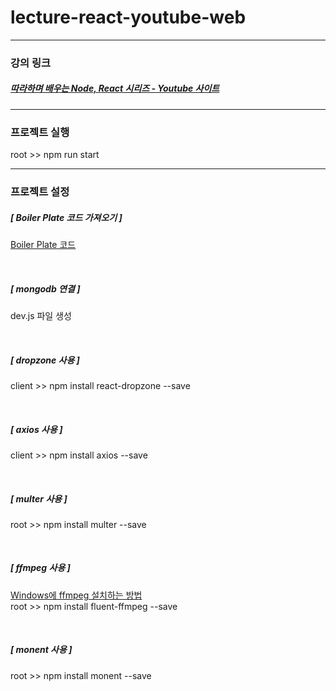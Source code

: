 # lecture-react-youtube-web

---

### 강의 링크

##### [따라하며 배우는 Node, React 시리즈 - Youtube 사이트](https://www.inflearn.com/course/%EB%94%B0%EB%9D%BC%ED%95%98%EB%A9%B0-%EB%B0%B0%EC%9A%B0%EB%8A%94-%EB%85%B8%EB%93%9C-%EB%A6%AC%EC%95%A1%ED%8A%B8-%EC%9C%A0%ED%8A%9C%EB%B8%8C-%EB%A7%8C%EB%93%A4%EA%B8%B0/dashboard)

---

### 프로젝트 실행

root >> npm run start

---

### 프로젝트 설정

##### [ Boiler Plate 코드 가져오기 ]

[Boiler Plate 코드](https://github.com/jaewonhimnae/boilerplate-mern-stack)

<br/>

##### [ mongodb 연결 ]

dev.js 파일 생성

<br/>

##### [ dropzone 사용 ]

client >> npm install react-dropzone --save

<br/>

##### [ axios 사용 ]

client >> npm install axios --save

<br/>

##### [ multer 사용 ]

root >> npm install multer --save

<br/>

##### [ ffmpeg 사용 ]

[Windows에 ffmpeg 설치하는 방법](https://www.lainyzine.com/ko/article/how-to-install-ffmpeg-on-windows-10/)  
root >> npm install fluent-ffmpeg --save

<br/>

##### [ monent 사용 ]

root >> npm install monent --save
